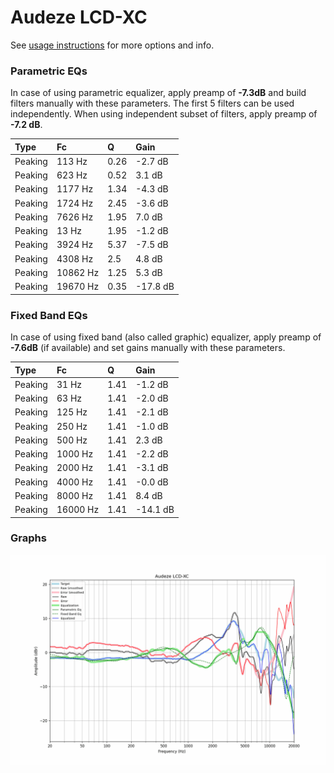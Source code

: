 # Audeze LCD-XC
See [usage instructions](https://github.com/jaakkopasanen/AutoEq#usage) for more options and info.

### Parametric EQs
In case of using parametric equalizer, apply preamp of **-7.3dB** and build filters manually
with these parameters. The first 5 filters can be used independently.
When using independent subset of filters, apply preamp of **-7.2 dB**.

| Type    | Fc       |    Q | Gain     |
|:--------|:---------|:-----|:---------|
| Peaking | 113 Hz   | 0.26 | -2.7 dB  |
| Peaking | 623 Hz   | 0.52 | 3.1 dB   |
| Peaking | 1177 Hz  | 1.34 | -4.3 dB  |
| Peaking | 1724 Hz  | 2.45 | -3.6 dB  |
| Peaking | 7626 Hz  | 1.95 | 7.0 dB   |
| Peaking | 13 Hz    | 1.95 | -1.2 dB  |
| Peaking | 3924 Hz  | 5.37 | -7.5 dB  |
| Peaking | 4308 Hz  | 2.5  | 4.8 dB   |
| Peaking | 10862 Hz | 1.25 | 5.3 dB   |
| Peaking | 19670 Hz | 0.35 | -17.8 dB |

### Fixed Band EQs
In case of using fixed band (also called graphic) equalizer, apply preamp of **-7.6dB**
(if available) and set gains manually with these parameters.

| Type    | Fc       |    Q | Gain     |
|:--------|:---------|:-----|:---------|
| Peaking | 31 Hz    | 1.41 | -1.2 dB  |
| Peaking | 63 Hz    | 1.41 | -2.0 dB  |
| Peaking | 125 Hz   | 1.41 | -2.1 dB  |
| Peaking | 250 Hz   | 1.41 | -1.0 dB  |
| Peaking | 500 Hz   | 1.41 | 2.3 dB   |
| Peaking | 1000 Hz  | 1.41 | -2.2 dB  |
| Peaking | 2000 Hz  | 1.41 | -3.1 dB  |
| Peaking | 4000 Hz  | 1.41 | -0.0 dB  |
| Peaking | 8000 Hz  | 1.41 | 8.4 dB   |
| Peaking | 16000 Hz | 1.41 | -14.1 dB |

### Graphs
![](./Audeze%20LCD-XC.png)